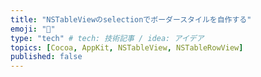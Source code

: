 ```yaml
---
title: "NSTableViewのselectionでボーダースタイルを自作する"
emoji: "🌟"
type: "tech" # tech: 技術記事 / idea: アイデア
topics: [Cocoa, AppKit, NSTableView, NSTableRowView]
published: false
---
```

